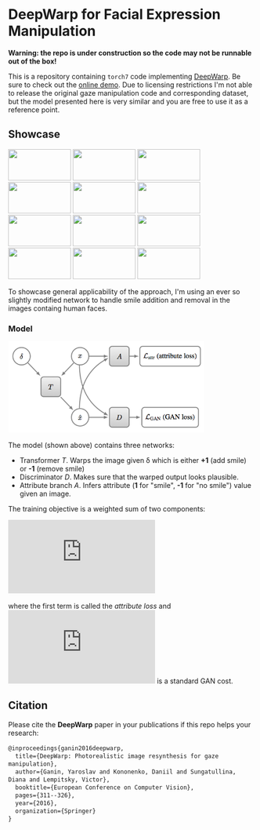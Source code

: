 # DeepWarp for Facial Expression Manipulation

**Warning: the repo is under construction so the code may not be runnable out of the box!**

This is a repository containing `torch7` code implementing
[DeepWarp](http://sites.skoltech.ru/compvision/projects/deepwarp/files/deepwarp_eccv2016.pdf). Be sure to check out the
[online demo](http://163.172.78.19/). Due to licensing restrictions
I'm not able to release the original gaze manipulation code and corresponding dataset, but the model presented here
is very similar and you are free to use it as a reference point.

## Showcase

<img src="docs/images/1.png" width="128px" height="64px"/> <img src="docs/images/2.png" width="128px" height="64px"/> <img src="docs/images/3.png" width="128px" height="64px"/> <img src="docs/images/4.png" width="128px" height="64px"/>
<img src="docs/images/5.png" width="128px" height="64px" /> <img src="docs/images/6.png" width="128px" height="64px" /> <img src="docs/images/7.png" width="128px" height="64px"/> <img src="docs/images/8.png" width="128px" height="64px"/>
<img src="docs/images/9.png" width="128px" height="64px"/> <img src="docs/images/10.png" width="128px" height="64px"/> <img src="docs/images/11.png" width="128px" height="64px"/> <img src="docs/images/12.png" width="128px" height="64px"/>

To showcase general applicability of the approach, I'm using an ever so slightly modified network to handle smile addition and removal
in the images containg human faces.

### Model

<img src="docs/images/diagram.png" width="400px"/>

The model (shown above) contains three networks:
  * Transformer *T*. Warps the image given &delta; which is either **+1** (add smile) or **-1** (remove smile)
  * Discriminator *D*. Makes sure that the warped output looks plausible.
  * Attribute branch *A*. Infers attribute (**1** for "smile", **-1** for "no smile") value given an image.

The training objective is a weighted sum of two components:

![](https://latex.codecogs.com/svg.latex?%5Cmathcal%7BL%7D%28x%2C%20%5Chat%7Bx%7D%2C%20%5Calpha%2C%20%5Cdelta%29%20%3D%20%5Cmathcal%7BL%7D_%7Battr%7D%28x%2C%20%5Chat%7Bx%7D%2C%20%5Calpha%2C%20%5Cdelta%29%20+%20%5Clambda%20%5Cmathcal%7BL%7D_%7BGAN%7D%28x%2C%20%5Chat%7Bx%7D%29)

where the first term is called the *attribute loss* and ![](https://latex.codecogs.com/svg.latex?%5Cmathcal%7BL%7D_%7BGAN%7D) is a standard GAN cost.

## Citation

Please cite the **DeepWarp** paper in your publications if this repo helps your research:

    @inproceedings{ganin2016deepwarp,
      title={DeepWarp: Photorealistic image resynthesis for gaze manipulation},
      author={Ganin, Yaroslav and Kononenko, Daniil and Sungatullina, Diana and Lempitsky, Victor},
      booktitle={European Conference on Computer Vision},
      pages={311--326},
      year={2016},
      organization={Springer}
    }
